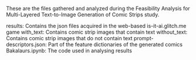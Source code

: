 These are the files gathered and analyzed during the Feasibility Analysis for Multi-Layered Text-to-Image Generation of Comic Strips study.

results: Contains the json files acquired in the web-based is-it-ai.glitch.me game
with_text: Contains comic strip images that contain text
without_text: Contains comic strip images that do not contain text
prompt-descriptors.json: Part of the feature dictionaries of the generated comics
Bakalaurs.ipynb: The code used in analysing results
